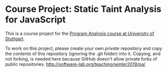 # Course Project: Static Taint Analysis for JavaScript

This is a course project for the [Program Analysis course at University of Stuttgart](http://software-lab.org/teaching/winter2019/pa/).

To work on this project, please create your own *private* repository and copy the contents of this repository (ignoring the .git folder) into it. Copying, and not forking, is needed here because GitHub doesn't allow private forks of public repositories.
http://software-lab.org/teaching/winter2019/pa/
